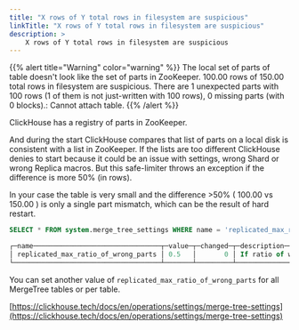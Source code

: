 ```yaml
---
title: "X rows of Y total rows in filesystem are suspicious"
linkTitle: "X rows of Y total rows in filesystem are suspicious"
description: >
    X rows of Y total rows in filesystem are suspicious
---
```

{{% alert title="Warning" color="warning" %}}
The local set of parts of table doesn't look like the set of parts in ZooKeeper. 100.00 rows of 150.00 total rows in filesystem are suspicious. There are 1 unexpected parts with 100 rows (1 of them is not just-written with 100 rows), 0 missing parts (with 0 blocks).: Cannot attach table.
{{% /alert %}}

ClickHouse has a registry of parts in ZooKeeper.

And during the start ClickHouse compares that list of parts on a local disk is consistent with a list in ZooKeeper. If the lists are too different ClickHouse denies to start because it could be an issue with settings, wrong Shard or wrong Replica macros. But this safe-limiter throws an exception if the difference is more 50% (in rows).

In your case the table is very small and the difference &gt;50% ( 100.00 vs 150.00 ) is only a single part mismatch, which can be the result of hard restart.

```sql
SELECT * FROM system.merge_tree_settings WHERE name = 'replicated_max_ratio_of_wrong_parts'

┌─name────────────────────────────────┬─value─┬─changed─┬─description──────────────────────────────────────────────────────────────────────────┬─type──┐
│ replicated_max_ratio_of_wrong_parts │ 0.5   │       0 │ If ratio of wrong parts to total number of parts is less than this - allow to start. │ Float │
└─────────────────────────────────────┴───────┴─────────┴──────────────────────────────────────────────────────────────────────────────────────┴───────┘
```

You can set another value of `replicated_max_ratio_of_wrong_parts` for all MergeTree tables or per table.

[https://clickhouse.tech/docs/en/operations/settings/merge-tree-settings](https://clickhouse.tech/docs/en/operations/settings/merge-tree-settings)
